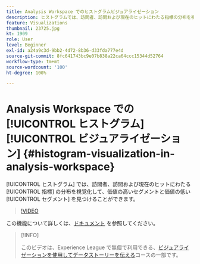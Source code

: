 ```yaml
---
title: Analysis Workspace でのヒストグラムビジュアライゼーション
description: ヒストグラムでは、訪問者、訪問および現在のヒットにわたる指標の分布を視覚化して、価値の高いセグメントと価値の低いセグメントを見つけることができます。
feature: Visualizations
thumbnail: 23725.jpg
kt: 1909
role: User
level: Beginner
exl-id: a24a9c3d-9bb2-4d72-8b36-d33fda777e4d
source-git-commit: 8fc641743bc9e07b838a22ca64ccc15344d52764
workflow-type: tm+mt
source-wordcount: '100'
ht-degree: 100%

---
```


# Analysis Workspace での [!UICONTROL ヒストグラム] [!UICONTROL ビジュアライゼーション] {#histogram-visualization-in-analysis-workspace}

[!UICONTROL ヒストグラム] では、訪問者、訪問および現在のヒットにわたる [!UICONTROL 指標] の分布を視覚化して、価値の高いセグメントと価値の低い [!UICONTROL セグメント] を見つけることができます。

>[!VIDEO](https://video.tv.adobe.com/v/23725/?quality=12&learn=on)

この機能について詳しくは、[ドキュメント](https://experienceleague.adobe.com/docs/analytics/analyze/analysis-workspace/visualizations/histogram.html?lang=ja) を参照してください。

>[!INFO]
>
> このビデオは、Experience League で無償で利用できる、[ビジュアライゼーションを使用してデータストーリーを伝える](https://experienceleague.adobe.com/?recommended=Analytics-U-1-2021.1.visualizations&amp;lang=ja)コースの一部です。
